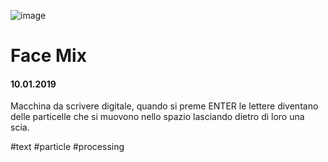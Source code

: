 ![image](https://github.com/KeremTurkyilmaz/TypeMistmatchSketch/blob/master/Face%20Mix/image/FaceMix.jpg)

# Face Mix

#### 10.01.2019

Macchina da scrivere digitale, quando si preme ENTER le lettere diventano delle particelle che si muovono nello spazio lasciando dietro di loro una scia. 

\#text \#particle \#processing
